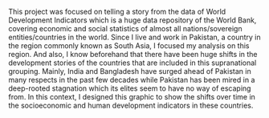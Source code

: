 This project was focused on telling a story from the data of World Development Indicators which is a huge data repository of the World Bank, covering economic and social statistics of almost all nations/sovereign entities/countries in the world. 
Since I live and work in Pakistan, a country in the region commonly known as South Asia, I focused my analysis on this region. And also, I know beforehand that
there have been huge shifts in the development stories of the countries that are included in this supranational grouping. Mainly, India and Bangladesh have surged ahead of Pakistan in many respects in the past few decades while Pakistan has been mired in a deep-rooted stagnation
which its elites seem to have no way of escaping from. In this context, I designed this graphic to show the shifts over time in the socioeconomic and human 
development indicators in these countries. 
